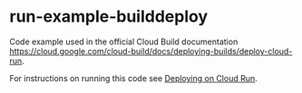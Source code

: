 # run-example-builddeploy
Code example used in the official Cloud Build documentation
https://cloud.google.com/cloud-build/docs/deploying-builds/deploy-cloud-run.

For instructions on running this code see  [Deploying on Cloud Run](https://cloud.google.com/cloud-build/docs/deploying-builds/deploy-cloud-run).
